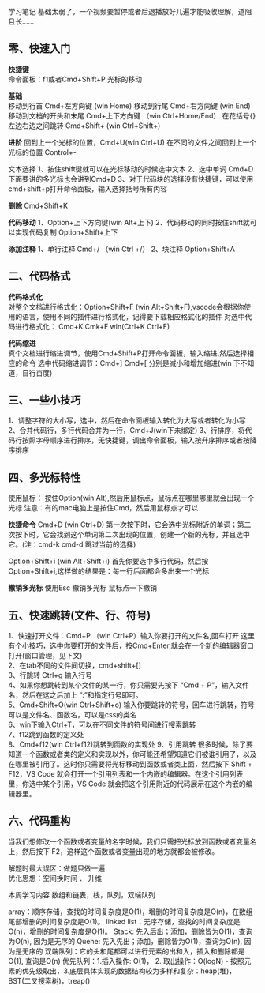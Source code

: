 学习笔记
基础太弱了，一个视频要暂停或者后退播放好几遍才能吸收理解，道阻且长……

零、快速入门
-----------------
__快捷键__  
命令面板：f1或者Cmd+Shift+P
光标的移动

__基础__  
移动到行首 Cmd+左方向键 (win Home)
移动到行尾 Cmd+右方向键 (win End)
移动到文档的开头和末尾 Cmd+上下方向键 （win Ctrl+Home/End）
在花括号{}左边右边之间跳转 Cmd+Shift+ (win Ctrl+Shift+)

__进阶__ 
回到上一个光标的位置，Cmd+U(win Ctrl+U) 
在不同的文件之间回到上一个光标的位置 Control+- 

文本选择
1、按住shift键就可以在光标移动的时候选中文本
2、选中单词 Cmd+D 下面要讲的多光标也会讲到Cmd+D
3、对于代码块的选择没有快捷键，可以使用cmd+shift+p打开命令面板，输入选择括号所有内容

__删除__ 
Cmd+Shift+K 

__代码移动__ 
1、Option+上下方向键(win Alt+上下)
2、代码移动的同时按住shift就可以实现代码复制 Option+Shift+上下


__添加注释__ 
1、单行注释 Cmd+/ （win Ctrl +/）
2、块注释 Option+Shift+A

二、代码格式
-----------------
__代码格式化__  
对整个文档进行格式化：Option+Shift+F (win Alt+Shift+F),vscode会根据你使用的语言，使用不同的插件进行格式化，记得要下载相应格式化的插件
对选中代码进行格式化： Cmd+K Cmk+F win(Ctrl+K Ctrl+F)

__代码缩进__   
真个文档进行缩进调节，使用Cmd+Shift+P打开命令面板，输入缩进,然后选择相应的命令
选中代码缩进调节：Cmd+] Cmd+[ 分别是减小和增加缩进(win 下不知道，自行百度)

三、一些小技巧
-----------------
1、调整字符的大小写，选中，然后在命令面板输入转化为大写或者转化为小写
2、合并代码行，多行代码合并为一行，Cmd+J(win下未绑定)
3、行排序，将代码行按照字母顺序进行排序，无快捷键，调出命令面板，输入按升序排序或者按降序排序

四、多光标特性
-----------------
使用鼠标：
按住Option(win Alt),然后用鼠标点，鼠标点在哪里哪里就会出现一个光标
注意：有的mac电脑上是按住Cmd，然后用鼠标点才可以


__快捷命令__
Cmd+D (win Ctrl+D) 第一次按下时，它会选中光标附近的单词；第二次按下时，它会找到这个单词第二次出现的位置，创建一个新的光标，并且选中它。(注：cmd-k cmd-d 跳过当前的选择)  

Option+Shift+i (win Alt+Shift+i) 首先你要选中多行代码，然后按Option+Shift+i,这样做的结果是：每一行后面都会多出来一个光标

__撤销多光标__
使用Esc 撤销多光标
鼠标点一下撤销  

五、快速跳转(文件、行、符号)
-----------------
1、快速打开文件：Cmd+P （win Ctrl+P）输入你要打开的文件名,回车打开
这里有个小技巧，选中你要打开的文件后，按Cmd+Enter,就会在一个新的编辑器窗口打开(窗口管理，见下文)  
2、在tab不同的文件间切换，cmd+shift+[]  
3、行跳转 Ctrl+g 输入行号  
4、如果你想跳转到某个文件的某一行，你只需要先按下 “Cmd + P”，输入文件名，然后在这之后加上 “:”和指定行号即可。  
5、Cmd+Shift+O(win Ctrl+Shift+o) 输入你要跳转的符号，回车进行跳转，符号可以是文件名、函数名，可以是css的类名  
6、win下输入Ctrl+T，可以在不同文件的符号间进行搜索跳转  
7、f12跳到函数的定义处  
8、Cmd+f12(win Ctrl+f12)跳转到函数的实现处
9、引用跳转
很多时候，除了要知道一个函数或者类的定义和实现以外，你可能还希望知道它们被谁引用了，以及在哪里被引用了。这时你只需要将光标移动到函数或者类上面，然后按下 Shift + F12，VS Code 就会打开一个引用列表和一个内嵌的编辑器。在这个引用列表里，你选中某个引用，VS Code 就会把这个引用附近的代码展示在这个内嵌的编辑器里。    
  
六、代码重构
-----------------
当我们想修改一个函数或者变量的名字时候，我们只需把光标放到函数或者变量名上，然后按下 F2，这样这个函数或者变量出现的地方就都会被修改。


解题时最大误区：做题只做一遍   
优化思想：空间换时间 、 升维

本周学习内容
数组和链表，栈，队列，双端队列

array：顺序存储，查找的时间复杂度是O(1)，增删的时间复杂度是O(n)，在数组尾部增删的时间复杂度是O(1)。
linked list：无序存储，查找的时间复杂度是O(n)，增删的时间复杂度是O(1)。
Stack: 先入后出；添加，删除皆为O(1)，查询为O(n), 因为是无序的
Quene: 先入先出；添加，删除皆为O(1)，查询为O(n), 因为是无序的
双端队列：它的头和尾都可以进行元素的出和入，插入和删除都是O(1), 查询是O(n)
优先队列：1.插入操作: O(1)， 2. 取出操作：O(logN) - 按照元素的优先级取出，3.底层具体实现的数据结构较为多样和复杂：heap(堆)，BST(二叉搜索树)，treap()




